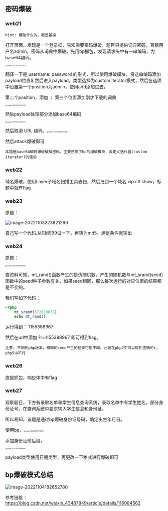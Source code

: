 ## 密码爆破

### web21

```
hint: 爆破什么的，都是基操
```

打开页面，发现是一个登录框，易知需要密码爆破，题目只提供词典密码，盲猜用户名admin，密码从词典中爆破。先用bp抓包，发现请求头中有一串编码，为base64编码，

<img src="https://s2.loli.net/2022/11/25/eqpCOwAgckLDm2l.png" alt="image-20221103215613962" style="zoom: 33%;" />

翻译一下是 username: password    的形式，所以使用爆破模块，将这串编码添加payload位置$,然后进入payload，类型选择为custom iterator模式，然后在选项中设置第一个position为admin，使用add添加进去，

第二个position，添加  ：  第三个位置添加刚才下载的词典

<img src="https://s2.loli.net/2022/11/25/6no8ui9GgI7FPQl.png" alt="image-20221103220123738" style="zoom:33%;" />

然后payload处理部分添加base64编码

<img src="https://s2.loli.net/2022/11/25/1U2St6aPVnwxfMO.png" alt="image-20221103220219711" style="zoom:33%;" />

然后取消 URL 编码，<img src="https://s2.loli.net/2022/11/25/sIDtGKQCchePyYv.png" alt="image-20221103220251031" style="zoom: 33%;" />

然后attack爆破即可

```
本题是base64编码爆破破解密码，主要熟悉了bp的爆破模块，自定义迭代器(custom iterator)的使用
```



### web22

域名爆破，使用Layer子域名扫描工具去扫，然后扫到一个域名 vip.ctf.show，标题中就有flag



### web23

原题：



![image-20221103223821290](https://s2.loli.net/2022/11/25/RFaAKk6SX59ygeo.png)

自己写一个代码,从0到999试一下，再转为md5，满足条件就输出



### web24

原题：

<img src="https://s2.loli.net/2022/11/25/Omny3XCv1fBPRo7.png" alt="image-20221104102614622" style="zoom:33%;" />

查资料可知，mt_rand()函数产生的是伪随机数，产生的随机数与mt_srand(seed)函数中的seed种子参数有关，如果seed相同，那么每次运行的对应位置的结果都是不变的。

我们写如下代码：

```php
<?php
	mt_srand(372619038);
	echo mt_rand();
```

运行得到： 1155388967

然后在url中添加  ?r=1155388967 即可得到flag。

```
注意: 不同的php版本，相同的seed产生的结果可能不同。此题在php7中可以得到正确的r，php5中不行
```





### web26

直接抓包，响应体中有flag





### web27

观察题目，下方有录取名单和学生信息查询系统，录取名单中有学生姓名，部分身份证号，在查询系统中要求输入学生信息和身份证。

所以易知，该题是通过bp爆破身份证号码，确定出生年月日。

使用bp，<img src="https://s2.loli.net/2022/11/25/LKY54lrpAoMb3nt.png" alt="image-20221104181719281" style="zoom: 33%;" />

添加身份证前后缀，

<img src="https://s2.loli.net/2022/11/25/oEsSqU5QwZGB9ix.png" alt="image-20221104181945483" style="zoom:33%;" />

payload类型使用日期类型，再更改一下格式进行爆破即可





## bp爆破模式总结

![image-20221104182652780](https://s2.loli.net/2022/11/25/vCqybpNMc4WT9Ix.png)

参考链接： https://blog.csdn.net/weixin_43487849/article/details/116084562